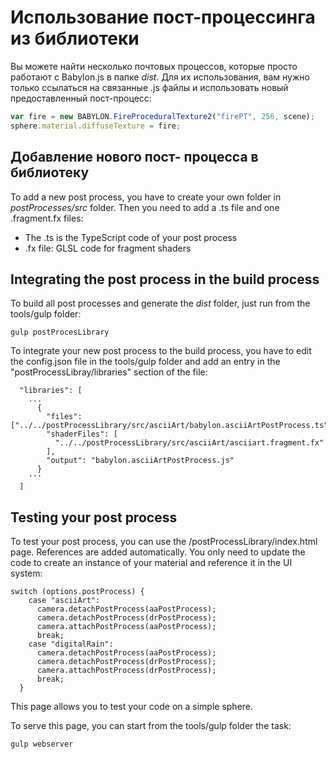 ﻿# Использование пост-процессинга из библиотеки

Вы можете найти несколько почтовых процессов, которые просто работают с Babylon.js в папке *dist*. Для их использования, вам нужно только ссылаться на связанные .js файлы и использовать новый предоставленный пост-процесс:

```js
var fire = new BABYLON.FireProceduralTexture2("firePT", 256, scene);
sphere.material.diffuseTexture = fire;
```

## Добавление нового пост- процесса в библиотеку

To add a new post process, you have to create your own folder in *postProcesses/src* folder. Then you need to add a .ts file and one .fragment.fx files:
* The .ts is the TypeScript code of your post process
* .fx file: GLSL code for fragment shaders

## Integrating the post process in the build process

To build all post processes and generate the *dist* folder, just run from the tools/gulp folder:

```
gulp postProcesLibrary
```

To integrate your new post process to the build process, you have to edit the config.json file in the tools/gulp folder and add an entry in the "postProcessLibray/libraries" section of the file:

```
  "libraries": [   
    ... 
      {
        "files": ["../../postProcessLibrary/src/asciiArt/babylon.asciiArtPostProcess.ts"],
        "shaderFiles": [
          "../../postProcessLibrary/src/asciiArt/asciiart.fragment.fx"
        ],
        "output": "babylon.asciiArtPostProcess.js"
      }
    '''
  ]
```

## Testing your post process

To test your post process, you can use the /postProcessLibrary/index.html  page. References are added automatically. You only need to update the code to create an instance of your material and reference it in the UI system:

```
switch (options.postProcess) {
    case "asciiArt":
      camera.detachPostProcess(aaPostProcess);
      camera.detachPostProcess(drPostProcess);
      camera.attachPostProcess(aaPostProcess);
      break;
    case "digitalRain":
      camera.detachPostProcess(aaPostProcess);
      camera.detachPostProcess(drPostProcess);
      camera.attachPostProcess(drPostProcess);
      break;
  }
```

This page allows you to test your code on a simple sphere.

To serve this page, you can start from the tools/gulp folder the task:

```js
gulp webserver
```